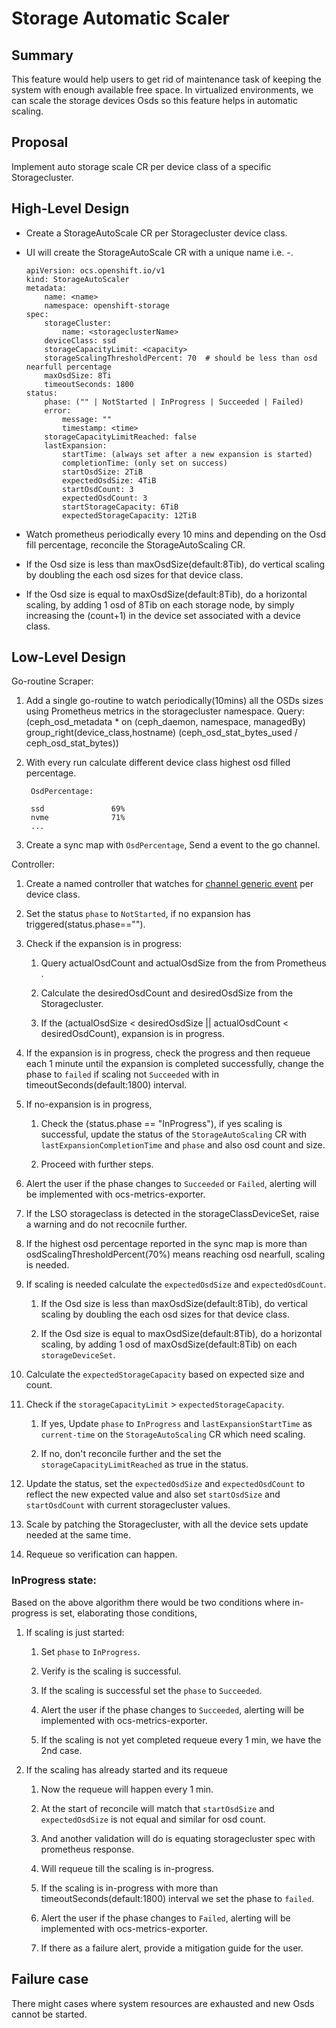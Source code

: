 # Storage Automatic Scaler

## Summary

This feature would help users to get rid of maintenance task of keeping the system with enough available free space.
In virtualized environments, we can scale the storage devices Osds so this feature helps in automatic scaling. 

## Proposal

Implement auto storage scale CR per device class of a specific Storagecluster.

## High-Level Design

- Create a StorageAutoScale CR per Storagecluster device class.
- UI will create the StorageAutoScale CR with a unique name i.e. <storageclusterName>-<deviceClassName>.
  
    ```
    apiVersion: ocs.openshift.io/v1
    kind: StorageAutoScaler
    metadata:
        name: <name>
        namespace: openshift-storage
    spec:
        storageCluster: 
            name: <storageclusterName>
        deviceClass: ssd
        storageCapacityLimit: <capacity>
        storageScalingThresholdPercent: 70  # should be less than osd nearfull percentage 
        maxOsdSize: 8Ti
        timeoutSeconds: 1800   
    status:
        phase: ("" | NotStarted | InProgress | Succeeded | Failed)
        error:
            message: ""
            timestamp: <time>
        storageCapacityLimitReached: false
        lastExpansion:
            startTime: (always set after a new expansion is started)
            completionTime: (only set on success)
            startOsdSize: 2TiB
            expectedOsdSize: 4TiB
            startOsdCount: 3​
            expectedOsdCount: 3
            startStorageCapacity: 6TiB
            expectedStorageCapacity: 12TiB
    ```

- Watch prometheus periodically every 10 mins and depending on the Osd fill percentage, reconcile the StorageAutoScaling CR.
  
- If the Osd size is less than maxOsdSize(default:8Tib), do vertical scaling by doubling the each osd sizes for that device class.

- If the Osd size is equal to maxOsdSize(default:8Tib), do a horizontal scaling, by adding 1 osd of 8Tib on each storage node, by simply increasing the (count+1) in the device set associated with a device class.   

## Low-Level Design 

Go-routine Scraper:

1) Add a single go-routine to watch periodically(10mins) all the OSDs sizes using Prometheus metrics in the storagecluster namespace.
    Query: (ceph_osd_metadata * on (ceph_daemon, namespace, managedBy) group_right(device_class,hostname) (ceph_osd_stat_bytes_used / ceph_osd_stat_bytes))

2) With every run calculate different device class highest osd filled percentage.

        OsdPercentage:
        
        ssd               69%
        nvme              71%
        ...   

3) Create a sync map with `OsdPercentage`, Send a event to the go channel.

Controller:

1) Create a named controller that watches for [channel generic event](https://book-v1.book.kubebuilder.io/beyond_basics/controller_watches) per device class.

2) Set the status `phase` to `NotStarted`, if no expansion has triggered(status.phase==""). 
   
3) Check if the expansion is in progress:
   
   1) Query actualOsdCount and actualOsdSize from the from Prometheus .
   
   2) Calculate the desiredOsdCount and desiredOsdSize from the Storagecluster.
   
   3) If the (actualOsdSize < desiredOsdSize || actualOsdCount < desiredOsdCount), expansion is in progress. 
   
4) If the expansion is in progress, check the progress and then requeue each 1 minute until the expansion is completed successfully, change the phase to `failed` if scaling not `Succeeded` with in timeoutSeconds(default:1800) interval.
   
5) If no-expansion is in progress,
   
   1) Check the (status.phase == "InProgress"), if yes scaling is successful, update the status of the `StorageAutoScaling` CR with `lastExpansionCompletionTime` and `phase` and also osd count and size.
   
   2) Proceed with further steps.

6) Alert the user if the phase changes to `Succeeded` or `Failed`, alerting will be implemented with ocs-metrics-exporter.

7) If the LSO storageclass is detected in the storageClassDeviceSet, raise a warning and do not recocnile further.
   
8) If the highest osd percentage reported in the sync map is more than osdScalingThresholdPercent(70%) means reaching osd nearfull, scaling is needed.

9)  If scaling is needed calculate the `expectedOsdSize` and `expectedOsdCount`.
       
    1)  If the Osd size is less than maxOsdSize(default:8Tib), do vertical scaling by doubling the each osd sizes for that device class.
            
    2)  If the Osd size is equal to maxOsdSize(default:8Tib), do a horizontal scaling, by adding 1 osd of maxOsdSize(default:8Tib) on each `storageDeviceSet`.
   
10) Calculate the `expectedStorageCapacity` based on expected size and count.
   
11) Check if the `storageCapacityLimit` > `expectedStorageCapacity`.
        
    1) If yes, Update `phase` to `InProgress`  and `lastExpansionStartTime` as `current-time` on the `StorageAutoScaling` CR which need scaling.
        
    2) If no, don't reconcile further and the set the `storageCapacityLimitReached` as true in the status.

12) Update the status, set the `expectedOsdSize` and `expectedOsdCount` to reflect the new expected value and also set `startOsdSize` and `startOsdCount` with current storagecluster values.
   
13) Scale by patching the Storagecluster, with all the device sets update needed at the same time.
    
14) Requeue so verification can happen.

### InProgress state:

Based on the above algorithm there would be two conditions where in-progress is set, elaborating those conditions,

1) If scaling is just started:

    1) Set `phase` to `InProgress`.
   
    2) Verify is the scaling is successful.

    3) If the scaling is successful set the `phase` to `Succeeded`.

    4) Alert the user if the phase changes to `Succeeded`, alerting will be implemented with ocs-metrics-exporter.
   
    5) If the scaling is not yet completed requeue every 1 min, we have the 2nd case. 

2) If the scaling has already started and its requeue

    1) Now the requeue will happen every 1 min.

    2) At the start of reconcile will match that `startOsdSize` and `expectedOsdSize` is not equal and similar for osd count.

    3) And another validation will do is equating storagecluster spec with prometheus response.

    4) Will requeue till the scaling is in-progress.

    5) If the scaling is in-progress with more than timeoutSeconds(default:1800) interval we set the phase to `failed`.

    6) Alert the user if the phase changes to `Failed`, alerting will be implemented with ocs-metrics-exporter. 

    7) If there as a failure alert, provide a mitigation guide for the user. 

## Failure case

There might cases where system resources are exhausted and new Osds cannot be started.

